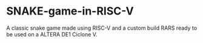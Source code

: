 # SNAKE-game-in-RISC-V
A classic snake game made using RISC-V and a custom build RARS ready to be used on a ALTERA DE1 Ciclone V.
